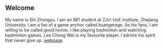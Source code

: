 ## Welcome 

My name is Shi Zhongyu. 
I am an IBI1 student at ZJU-UoE institute, Zhejiang University.
I am a fan of a game anchor called kuangmoge. As his fans, I am willing to be called good homie.
I like playing badminton and watching badminton games. Lee Chong Wei is my favourite player. I admire his spirit that never give up.
[webpage](https://cool-zhongyu.github.io) 
